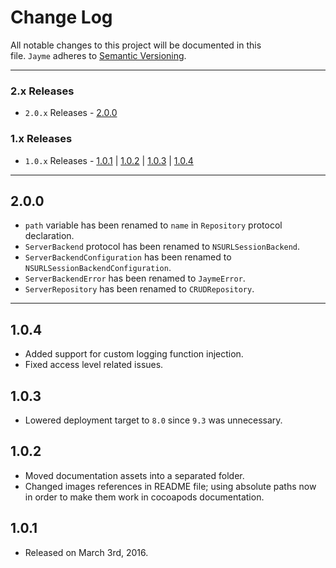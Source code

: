 # Change Log

All notable changes to this project will be documented in this file. `Jayme` adheres to [Semantic Versioning](http://semver.org/).

---

### 2.x Releases

- `2.0.x` Releases - [2.0.0](#200)

### 1.x Releases

- `1.0.x` Releases - [1.0.1](#101) | [1.0.2](#102) | [1.0.3](#103) | [1.0.4](#104) 

---

## 2.0.0

- `path` variable has been renamed to `name` in `Repository` protocol declaration.
- `ServerBackend` protocol has been renamed to `NSURLSessionBackend`.
- `ServerBackendConfiguration` has been renamed to `NSURLSessionBackendConfiguration`.
- `ServerBackendError` has been renamed to `JaymeError`.
- `ServerRepository` has been renamed to `CRUDRepository`.

---

## 1.0.4

- Added support for custom logging function injection.
- Fixed access level related issues.

## 1.0.3

- Lowered deployment target to `8.0` since `9.3` was unnecessary.

## 1.0.2

- Moved documentation assets into a separated folder.
- Changed images references in README file; using absolute paths now in order to make them work in cocoapods documentation.

## 1.0.1

- Released on March 3rd, 2016.
